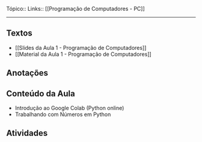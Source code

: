 Tópico::
Links:: [[Programação de Computadores - PC]]

---
## Textos 
- [[Slides da Aula 1 - Programação de Computadores]]
- [[Material da Aula 1 -  Programação de Computadores]]

## Anotações


## Conteúdo da Aula 
- Introdução ao Google Colab (Python online)
- Trabalhando com Números em Python 
## Atividades